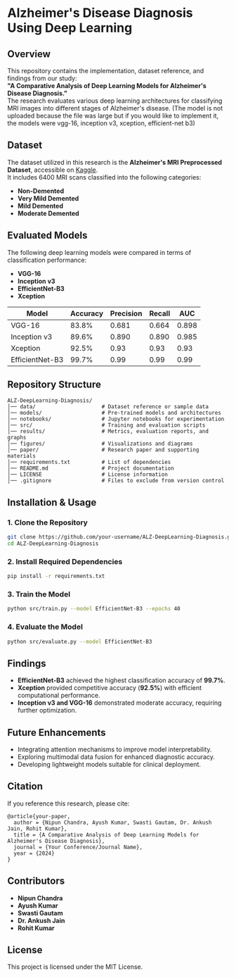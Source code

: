 # Alzheimer's Disease Diagnosis Using Deep Learning

## Overview
This repository contains the implementation, dataset reference, and findings from our study:  
**"A Comparative Analysis of Deep Learning Models for Alzheimer's Disease Diagnosis."**  
The research evaluates various deep learning architectures for classifying MRI images into different stages of Alzheimer's disease.
(The model is not uploaded because the file was large but if you would like to implement it, the models were vgg-16, inception v3, xception, efficient-net b3)

## Dataset
The dataset utilized in this research is the **Alzheimer's MRI Preprocessed Dataset**, accessible on [Kaggle](https://www.kaggle.com/datasets/sachinkumar413/alzheimer-mri-dataset).  
It includes 6400 MRI scans classified into the following categories:
- **Non-Demented**
- **Very Mild Demented**
- **Mild Demented**
- **Moderate Demented**

## Evaluated Models
The following deep learning models were compared in terms of classification performance:
- **VGG-16**
- **Inception v3**
- **EfficientNet-B3**
- **Xception**

| Model           | Accuracy | Precision | Recall | AUC  |
|---------------|----------|-----------|--------|------|
| VGG-16        | 83.8%    | 0.681     | 0.664  | 0.898 |
| Inception v3  | 89.6%    | 0.890     | 0.890  | 0.985 |
| Xception      | 92.5%    | 0.93      | 0.93   | 0.93  |
| EfficientNet-B3 | 99.7%  | 0.99      | 0.99   | 0.99  |

## Repository Structure
```
ALZ-DeepLearning-Diagnosis/
│── data/                     # Dataset reference or sample data
│── models/                   # Pre-trained models and architectures
│── notebooks/                # Jupyter notebooks for experimentation
│── src/                      # Training and evaluation scripts
│── results/                  # Metrics, evaluation reports, and graphs
│── figures/                  # Visualizations and diagrams
│── paper/                    # Research paper and supporting materials
│── requirements.txt          # List of dependencies
│── README.md                 # Project documentation
│── LICENSE                   # License information
│── .gitignore                # Files to exclude from version control
```

## Installation & Usage
### **1. Clone the Repository**
```bash
git clone https://github.com/your-username/ALZ-DeepLearning-Diagnosis.git
cd ALZ-DeepLearning-Diagnosis
```
### **2. Install Required Dependencies**
```bash
pip install -r requirements.txt
```
### **3. Train the Model**
```bash
python src/train.py --model EfficientNet-B3 --epochs 40
```
### **4. Evaluate the Model**
```bash
python src/evaluate.py --model EfficientNet-B3
```

## Findings
- **EfficientNet-B3** achieved the highest classification accuracy of **99.7%**.
- **Xception** provided competitive accuracy (**92.5%**) with efficient computational performance.
- **Inception v3 and VGG-16** demonstrated moderate accuracy, requiring further optimization.

## Future Enhancements
- Integrating attention mechanisms to improve model interpretability.
- Exploring multimodal data fusion for enhanced diagnostic accuracy.
- Developing lightweight models suitable for clinical deployment.

## Citation
If you reference this research, please cite:
```
@article{your-paper,
  author = {Nipun Chandra, Ayush Kumar, Swasti Gautam, Dr. Ankush Jain, Rohit Kumar},
  title = {A Comparative Analysis of Deep Learning Models for Alzheimer's Disease Diagnosis},
  journal = {Your Conference/Journal Name},
  year = {2024}
}
```

## Contributors
- **Nipun Chandra**
- **Ayush Kumar**
- **Swasti Gautam**
- **Dr. Ankush Jain**
- **Rohit Kumar**

## License
This project is licensed under the MIT License.
